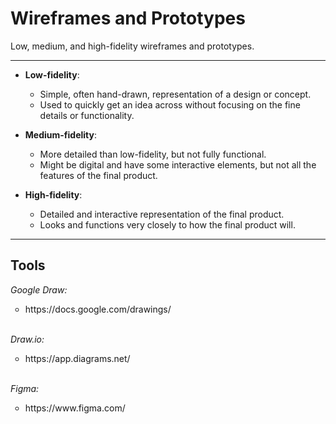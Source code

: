 # Wireframes and Prototypes
Low, medium, and high-fidelity wireframes and prototypes.
***
- **Low-fidelity**: 
  - Simple, often hand-drawn, representation of a design or concept.
  - Used to quickly get an idea across without focusing on the fine details or functionality.

- **Medium-fidelity**: 
  - More detailed than low-fidelity, but not fully functional.
  - Might be digital and have some interactive elements, but not all the features of the final product.

- **High-fidelity**:
  - Detailed and interactive representation of the final product.
  - Looks and functions very closely to how the final product will.
***
## Tools
<i>Google Draw:</i>
<ul style="list-style-type:circle">
<li>https://docs.google.com/drawings/</li>
</ul>
<br>
<i>Draw.io:</i>
<ul style="list-style-type:circle">
<li>https://app.diagrams.net/</li>
</ul>
<br>
<i>Figma:</i>
<ul style="list-style-type:circle">
<li>https://www.figma.com/</li>
</ul>
<br>
